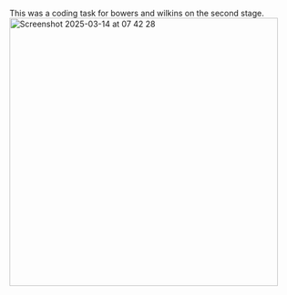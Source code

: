 This was a coding task for bowers and wilkins on the second stage.
<img width="471" alt="Screenshot 2025-03-14 at 07 42 28" src="https://github.com/user-attachments/assets/edb2e7fd-6fd5-46f0-b0bc-c6c76f4bdce5" />
